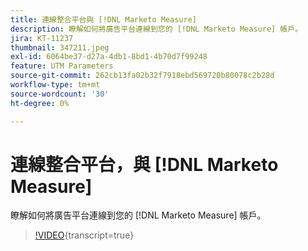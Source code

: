```yaml
---
title: 連線整合平台與 [!DNL Marketo Measure]
description: 瞭解如何將廣告平台連線到您的 [!DNL Marketo Measure] 帳戶。
jira: KT-11237
thumbnail: 347211.jpeg
exl-id: 6064be37-d27a-4db1-8bd1-4b70d7f99248
feature: UTM Parameters
source-git-commit: 262cb13fa02b32f7918ebd569720b80078c2b28d
workflow-type: tm+mt
source-wordcount: '30'
ht-degree: 0%

---
```


# 連線整合平台，與 [!DNL Marketo Measure]

瞭解如何將廣告平台連線到您的 [!DNL Marketo Measure] 帳戶。

>[!VIDEO](https://video.tv.adobe.com/v/347211/?learn=on){transcript=true}

